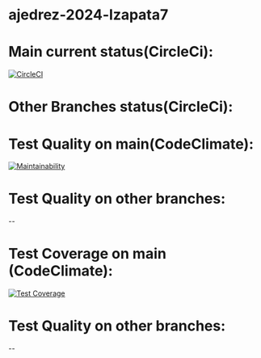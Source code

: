 # ajedrez-2024-lzapata7
# Main current status(CircleCi):
[![CircleCI](https://dl.circleci.com/status-badge/img/gh/um-computacion-tm/ajedrez-2024-lzapata7/tree/main.svg?style=svg)](https://dl.circleci.com/status-badge/redirect/gh/um-computacion-tm/ajedrez-2024-lzapata7/tree/main)

# Other Branches status(CircleCi): 

# Test Quality on main(CodeClimate):
[![Maintainability](https://api.codeclimate.com/v1/badges/26785d8b426df0ebcb02/maintainability)](https://codeclimate.com/github/um-computacion-tm/ajedrez-2024-lzapata7/maintainability)
# Test Quality on other branches: 
--

# Test Coverage on main (CodeClimate):
[![Test Coverage](https://api.codeclimate.com/v1/badges/26785d8b426df0ebcb02/test_coverage)](https://codeclimate.com/github/um-computacion-tm/ajedrez-2024-lzapata7/test_coverage)

# Test Quality on other branches:
--
